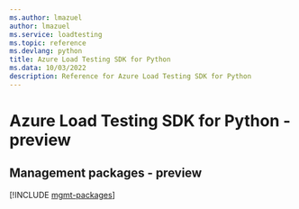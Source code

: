 ```yaml
---
ms.author: lmazuel
author: lmazuel
ms.service: loadtesting
ms.topic: reference
ms.devlang: python
title: Azure Load Testing SDK for Python
ms.data: 10/03/2022
description: Reference for Azure Load Testing SDK for Python
---
```

# Azure Load Testing SDK for Python - preview

## Management packages - preview
[!INCLUDE [mgmt-packages](load-testing-mgmt-index.md)]